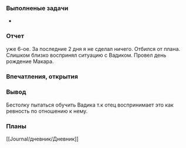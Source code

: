 ### Выполненые задачи

- 

### Отчет

уже 6-ое. За последние 2 дня я не сделал ничего. Отбился от плана. Слишком близко воспринял ситуацию с Вадиком. Провел день рождение Макара. 


### Впечатления, открытия

### Вывод

Бестолку пытаться обучить Вадика т.к отец воспринимает это как ревность по отношению к нему.


### Планы


[[Journal/дневник/Дневник]]